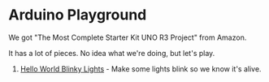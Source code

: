 # Arduino Playground

We got "The Most Complete Starter Kit UNO R3 Project" from Amazon.

It has a lot of pieces. No idea what we're doing, but let's play.

1. [Hello World Blinky Lights](hello_world_blinky_lights) - Make some lights blink so we know it's alive.
